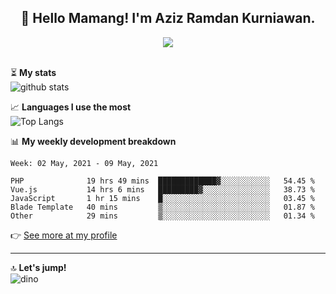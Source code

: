 <h2 align="center">👋 Hello Mamang! I'm Aziz Ramdan Kurniawan.</h2>  
<p align="center">
  <img src="https://komarev.com/ghpvc/?username=azizramdan"> <br><br>
</p>
    
⏳ **My stats**  
![github stats](https://github-readme-stats.vercel.app/api?username=azizramdan&show_icons=true&count_private=true&title_color=000&hide_border=true&hide_title=true)  

📈 **Languages I use the most**  
![Top Langs](https://github-readme-stats.vercel.app/api/top-langs/?username=azizramdan&layout=compact&langs_count=6&hide=tsql&hide_border=true&hide_title=true&exclude_repo=Futsal-Go,Futsal-Go-Admin,Sistem-Informasi-Sensus-Harian-Rawat-Inap)  

📊 **My weekly development breakdown**
<!--START_SECTION:waka-->
```text
Week: 02 May, 2021 - 09 May, 2021

PHP              19 hrs 49 mins  █████████████▓░░░░░░░░░░░   54.45 % 
Vue.js           14 hrs 6 mins   █████████▓░░░░░░░░░░░░░░░   38.73 % 
JavaScript       1 hr 15 mins    █░░░░░░░░░░░░░░░░░░░░░░░░   03.45 % 
Blade Template   40 mins         ▒░░░░░░░░░░░░░░░░░░░░░░░░   01.87 % 
Other            29 mins         ▒░░░░░░░░░░░░░░░░░░░░░░░░   01.34 % 
```
<!--END_SECTION:waka-->
👉 [See more at my profile](https://wakatime.com/@azizramdan)
***
🔝 **Let's jump!**  
![dino](https://raw.githubusercontent.com/azizramdan/azizramdan/master/dino.gif)  
